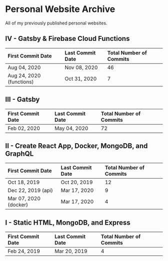 # Personal Website Archive

All of my previously published personal websites.

## IV - Gatsby & Firebase Cloud Functions

| First Commit Date        | Last Commit Date | Total Number of Commits |
| :----------------------- | :--------------- | :---------------------- |
| Aug 04, 2020             | Nov 08, 2020     | 46                      |
| Aug 24, 2020 (functions) | Oct 31, 2020     | 7                       |

## III - Gatsby

| First Commit Date | Last Commit Date | Total Number of Commits |
| :---------------- | :--------------- | :---------------------- |
| Feb 02, 2020      | May 04, 2020     | 72                      |

## II - Create React App, Docker, MongoDB, and GraphQL

| First Commit Date     | Last Commit Date | Total Number of Commits |
| :-------------------- | :--------------- | :---------------------- |
| Oct 18, 2019          | Oct 20, 2019     | 12                      |
| Dec 22, 2019 (api)    | Mar 17, 2020     | 9                       |
| Mar 07, 2020 (docker) | Mar 17, 2020     | 4                       |

## I - Static HTML, MongoDB, and Express

| First Commit Date | Last Commit Date | Total Number of Commits |
| :---------------- | :--------------- | :---------------------- |
| Feb 24, 2019      | Mar 20, 2019     | 4                       |
